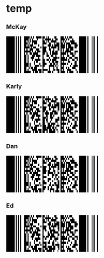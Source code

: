 # temp
### McKay
![McKay v barcode](mckayv.png "McKay V")
### Karly
![Karly v barcode](karlyv.png "Karly V")
### Dan
![Dan v barcode](danv.png "Dan V")
### Ed
![Ed v barcoe](edv.png "Ed V")
